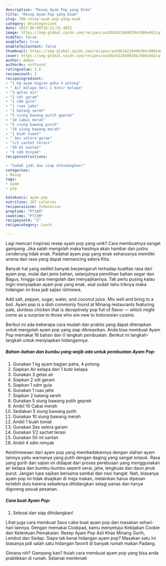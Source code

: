 ```yaml
---
description: "Resep Ayam Pop yang Enak"
title: "Resep Ayam Pop yang Enak"
slug: 760-resep-ayam-pop-yang-enak
category: Uncategorized
date: 2022-06-08T16:11:55.405Z
image: https://img-global.cpcdn.com/recipes/aa20b34210498394/680x482cq70/ayam-pop-foto-resep-utama.jpg
hideToc: false
enableToc: true
enableTocContent: false
thumbnail: https://img-global.cpcdn.com/recipes/aa20b34210498394/680x482cq70/ayam-pop-foto-resep-utama.jpg
cover: https://img-global.cpcdn.com/recipes/aa20b34210498394/680x482cq70/ayam-pop-foto-resep-utama.jpg
author: Admin
authorAv: notfound
ratingvalue: 3.6
reviewcount: 3
recipeingredient:
- "1 kg ayam bagian paha 4 potong"
- " Air kelapa dari 1 butir kelapa"
- "3 gelas air"
- "2 sdt garam"
- "1 sdm gula"
- "1 ruas jahe"
- "2 batang sereh"
- "5 siung bawang putih geprek"
- "10 Cabai merah"
- "5 siung bawang putih"
- "10 siung bawang merah"
- "1 buah tomat"
- " Ses selera garam"
- "1/2 sachet terasi"
- "50 ml santan"
- "4 sdm minyak"
recipeinstructions:

- "Sudah jadi dan siap dihidangkan!"
categories:
- Resep
tags:
- ayam
- pop

katakunci: ayam pop 
nutrition: 207 calories
recipecuisine: Indonesian
preptime: "PT16M"
cooktime: "PT33M"
recipeyield: "2"
recipecategory: Lunch

---
```





Lagi mencari inspirasi resep ayam pop yang unik? Cara membuatnya sangat gampang. Jika salah mengolah maka hasilnya akan hambar dan justru cenderung tidak enak. Padahal ayam pop yang enak seharusnya memiliki aroma dan rasa yang dapat memancing selera Kita.





Banyak hal yang sedikit banyak berpengaruh terhadap kualitas rasa dari ayam pop, mulai dari jenis bahan, selanjutnya pemilihan bahan segar dan Bagus, hingga cara mengolah dan menyajikannya. Tak perlu pusing kalau ingin menyiapkan ayam pop yang enak,      asal sudah tahu triknya maka hidangan ini bisa jadi sajian istimewa.














Add salt, pepper, sugar, water, and coconut juice. Mix well and bring to a boil. Ayam pop is a dish commonly found at Minang restaurants featuring pale, skinless chicken that is deceptively pop full of flavor — which might come as a surprise to those who are new to Indonesian cuisine.






Berikut ini ada beberapa cara mudah dan praktis yang dapat diterapkan untuk mengolah ayam pop yang siap dikreasikan. Anda bisa membuat Ayam Pop memakai 16 bahan dan 0 langkah pembuatan. Berikut ini langkah-langkah untuk menyiapkan hidangannya.

<!--inarticleads1-->

##### Bahan-bahan dan bumbu yang wajib ada untuk pembuatan Ayam Pop:

1. Gunakan 1 kg ayam bagian paha, 4 potong
1. Siapkan  Air kelapa dari 1 butir kelapa
1. Gunakan 3 gelas air
1. Siapkan 2 sdt garam
1. Siapkan 1 sdm gula
1. Gunakan 1 ruas jahe
1. Siapkan 2 batang sereh
1. Gunakan 5 siung bawang putih geprek
1. Ambil 10 Cabai merah
1. Sediakan 5 siung bawang putih
1. Gunakan 10 siung bawang merah
1. Ambil 1 buah tomat
1. Gunakan  Ses selera garam
1. Gunakan 1/2 sachet terasi
1. Gunakan 50 ml santan
1. Ambil 4 sdm minyak


Keistimewaan dari ayam pop yang membedakannya dengan olahan ayam lainnya yaitu warnanya yang putih dengan daging yang sangat empuk. Rasa yang gurih dari sajian ini didapat dari proses perebusan yang menggunakan air kelapa dan bumbu-bumbu seperti serai, jahe, lengkuas dan daun jeruk purut. Jangan lupa sajikan bersama sambal dan nasi hangat. Nah, biasanya ayam pop ini tidak disajikan di meja makan, melainkan harus dipesan terlebih dulu karena sebaiknya dihidangkan selagi panas dan hanya digoreng sesuai pesanan. 

<!--inarticleads2-->

##### Cara buat Ayam Pop:


1. Selesai dan siap dihidangkan!

Lihat juga cara membuat Saos cabe buat ayam pop dan masakan sehari-hari lainnya. Dengan memakai Cookpad, kamu menyetujui Kebijakan Cookie dan Ketentuan Pemakaian. Resep Ayam Pop Asli Khas Minang Gurih, Lembut dan Sedap. Siapa tak kenal hidangan ayam pop? Masakan satu ini biasanya jadi salah satu hidangan favorit di banyak rumah makan Padang. 

Gimana nih? Gampang kan? Itulah cara membuat ayam pop yang bisa anda praktikkan di rumah. Selamat menikmati
